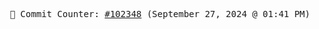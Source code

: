 <p align="center">
    <samp>
        📮 Commit Counter: <a href="https://github.com/Javascript-void0/Javascript-void0/commits/main">#102348</a> (September 27, 2024 @ 01:41 PM)
    </samp>
</p>